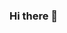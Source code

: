 ### Hi there 👋

<!--
**chadhakala/chadhakala** is a ✨ _special_ ✨ repository because its `README.md` (this file) appears on your GitHub profile.

Here are some ideas to get you started:

- 🔭 I’m currently working on Java
- 🌱 I’m currently learning Inheritance/ Polymorphism/Arrays
- 👯 I’m looking to collaborate on new creative stuff particularly photoshop scripting
- 🤔 I’m looking for help with photoshop scripts
- 💬 Ask me about my cat 😸🤙
- 📫 How to reach me: CHADHAKALA AT GMAIL
- 😄 Pronouns: CAT GOES BY HERMZ
- ⚡ Fun fact: I LIKE RAMEN
-->
